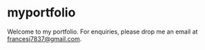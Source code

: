 # myportfolio

Welcome to my portfolio. For enquiries, please drop me an email at francesj7837@gmail.com.